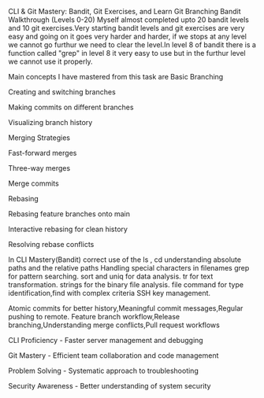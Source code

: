 CLI & Git Mastery: Bandit, Git Exercises, and Learn Git Branching
Bandit Walkthrough (Levels 0-20)
Myself almost completed upto 20 bandit levels and 10 git exercises.Very starting bandit levels and git exercises are very easy and going on it goes very harder and harder, if we stops at any level we cannot go furthur we need to clear the level.In level 8 of bandit there is a function called "grep" in level 8 it very easy to use but in the furthur level we  cannot use it properly.

Main concepts I have mastered from this task are 
Basic Branching

Creating and switching branches

Making commits on different branches

Visualizing branch history

Merging Strategies

Fast-forward merges

Three-way merges

Merge commits

Rebasing

Rebasing feature branches onto main

Interactive rebasing for clean history

Resolving rebase conflicts

In CLI Mastery(Bandit)
correct use of the ls , cd understanding absolute paths and the relative paths
Handling special characters in filenames
grep for pattern searching.
sort and uniq for data analysis.
tr for text transformation.
strings for the binary file analysis.
file command for type identification,find with complex criteria
SSH key management.

Atomic commits for better history,Meaningful commit messages,Regular pushing to remote.
Feature branch workflow,Release branching,Understanding merge conflicts,Pull request workflows

CLI Proficiency - Faster server management and debugging

Git Mastery - Efficient team collaboration and code management

Problem Solving - Systematic approach to troubleshooting

Security Awareness - Better understanding of system security




